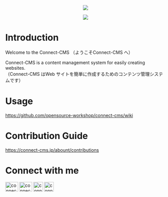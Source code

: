 <p align="center">
    <img src="https://user-images.githubusercontent.com/13323806/147623625-58a70f02-e51c-4e6d-97a4-accecb854521.png" />
    <div align="center">
        <img src="https://img.shields.io/github/license/opensource-workshop/connect-cms?style=plastic" />
    </div
</p>

# Introduction
Welcome to the Connect-CMS
（ようこそConnect-CMS へ）  
  
Connect-CMS is a content management system for easily creating websites.  
（Connect-CMS はWeb サイトを簡単に作成するためのコンテンツ管理システムです）  
  
# Usage
https://github.com/opensource-workshop/connect-cms/wiki

# Contribution Guide
<a href="https://connect-cms.jp/abount/contributions" target="_blank">https://connect-cms.jp/abount/contributions</a>

# Connect with me
<p style="text-align:left">
<a href="https://twitter.com/connect_cms" target="_blank"><img align="center" src="https://raw.githubusercontent.com/rahuldkjain/github-profile-readme-generator/master/src/images/icons/Social/twitter.svg" alt="connect_cms_twitter" height="30" width="40" /></a>
<a href="https://www.youtube.com/channel/UCOFMRe6AcJ6DLmV80mD36xw" target="_blank"><img align="center" src="https://raw.githubusercontent.com/rahuldkjain/github-profile-readme-generator/master/src/images/icons/Social/youtube.svg" alt="connect_cms_youtube" height="30" width="40" /></a>
<a href="https://connect-cms.slack.com/join/shared_invite/zt-fmwvvm04-T1bT3a_4EVpfE6rkQ4d1pA#/shared-invite/email" target="_blank"><img align="center" src="https://user-images.githubusercontent.com/13323806/147622680-d0085820-db18-4814-b1d7-a5e99be548d7.png" alt="connect_cms_slack" height="30" width="30" /></a>
<a href="https://connect-cms.jp/forum" target="_blank"><img align="center" src="https://user-images.githubusercontent.com/13323806/147624036-b59b7833-2c97-4e14-a8ec-1b96d0840029.png" alt="connect_cms_forum" height="30" width="30" /></a>
</p>
